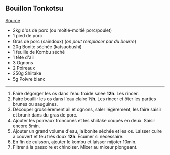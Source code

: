 ## Bouillon Tonkotsu

[Source](https://ramendelamour.fr/vrai-ramen-bouillon-tonkotsu)

- 2kg d'os de porc (ou moitié-moitié porc/poulet)
- 1 pied de porc
- Gras de porc (saindoux) (*on peut remplacer par du beurre*)
- 20g Bonite séchée (katsuobushi)
- 1 feuille de Kombu séché 
- 1 tête d'ail
- 3 Ognons
- 2 Poireaux
- 250g Shiitake
- 5g Poivre blanc

---

1. Faire dégorger les os dans l'eau froide salée **12h**. Les rincer.
2. Faire bouillir les os dans l'eau claire **½h**. Les rincer et ôter les parties brunes ou sauguines.
3. Découper grossièrement ail et ognons, saler légèrement, les faire saisir et brunir dans du gras de porc.
4. Ajouter les poireaux tronconés et les shiitake coupés en deux. Saisir encore 5min.
5. Ajouter un grand volume d'eau, la bonite séchée et les os. Laisser cuire à couvert et feu très doux **12h**. Écumer si nécessaire.
6. En fin de cuisson, ajouter le kombu et laisser mijoter 10min.
7. Filtrer à la passoire et chinoiser. Mixer au mixeur plongeant.
